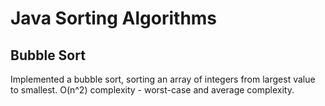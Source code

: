 # Java Sorting Algorithms

## Bubble Sort

Implemented a bubble sort, sorting an array of integers from largest value to smallest.  O(n^2) complexity - worst-case and average complexity.
